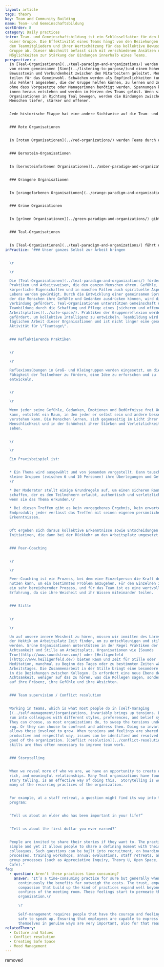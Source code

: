 ```yaml
---
layout: article
tags: theory
key: Team and Community Building
name: Team- und Gemeinschaftsbildung
sortOrder: 8
category: Daily practices
intro: Team- und Gemeinschaftsbildung ist ein Schlüsselfaktor für den Erfolg
  einer Gruppe. Die Effektivität eines Teams hängt von den Beziehungen zwischen
  den Teammitgliedern und ihrer Wertschätzung für das kollektive Bewusstsein der
  Gruppe ab. Dieser Abschnitt befasst sich mit verschiedenen Ansätzen und
  Möglichkeiten zur Stärkung der Bindungen innerhalb eines Teams.
perspective: >-
  In [Teal-Organisationen](../teal-paradigm-and-organizations/) werden die Teams
  von einem gemeinsamen [Sinn](../listening-to-purpose/)und einem hohen Maß an
  Bewusstsein und Verbundenheit zwischen den Mitarbeitern geleitet. Menschen
  teilen für das Gemeinwohl. Schwächen werden als Empfindlichkeiten (und nicht
  als Fehler) angesehen, die der Gruppe helfen können, zu lernen und zu wachsen,
  ohne dass Vorgesetzte oder Managerinnen benötigt werden. Spannungen können von
  innen heraus entstehen und werden im Herzen des Teams gelöst. Wenn sich
  Organisationen in Richtung Teal bewegen, werden die Bindungen zwischen den
  Menschen tiefer, stärker und offener.


  Jede historische Etappe hat eine andere Sichtweise auf die Team- und Gemeinschaftsbildung und sehr unterschiedliche Praktiken hervorgebracht:


  ### Rote Organisationen


  In [roten Organisationen](../red-organizations/) werden Teams durch das Charisma des Leiters und seine Fähigkeit, seine Energie und Ziele auf seine Mitarbeiter zu übertragen, zusammengehalten. Die Stärke und Macht der Führungskraft schützt die Gemeinschaft vor ihren Ängsten und Sorgen gegenüber der Außenwelt.


  ### Bernstein-Organisationen


  In [bernsteinfarbenen Organisationen](../amber-paradigm-and-organizations/) sind die Führungskräfte für die Ergebnisse ihrer Teams verantwortlich. Es werden Anweisungen gegeben und klare Parameter, Prozesse und Richtlinien leiten die Entscheidungsfindung. Die Effizienz von Teams hängt im Allgemeinen von der Fähigkeit ihrer Führungskräfte ab, Ziele klar und realistisch zu kommunizieren. Eine wechselseitige Kommunikation wird oft als unnötig erachtet. Die Mitarbeiterinnen fühlen sich oft stark mit ihrem Unternehmen verbunden und knüpfen enge Bande innerhalb ihrer Peer-Group. In der Regel knüpft man Kontakte zu anderen Mitarbeitern der gleichen Ebene.


  ### Orangene Organisationen


  In [orangefarbenen Organisationen](../orange-paradigm-and-organizations/) wird die Fähigkeit zur Teamarbeit als ein Mittel zur Verbesserung der Leistung und Produktivität der Mitarbeiter angesehen. Orangefarbene Organisationen fördern häufig Teambuilding-Aktivitäten und integrieren sie in die Struktur des Unternehmens. Teambuilding wird als eine wettbewerbsorientierte Aktivität betrachtet. Die Veranstaltungen sind manchmal so konzipiert, dass sie starke emotionale Erlebnisse bieten (Herausforderungen, Extremsportarten, Partys usw.), um Menschen zusammenzuschweißen. Oft werden auch verschiedene Persönlichkeitstypen kennengelernt, damit die Mitarbeiterinnen lernen, ihr Verhalten zum Nutzen des Teams anzupassen.


  ### Grüne Organisationen


  In [grünen Organisationen](../green-paradigm-and-organizations/) gibt es Raum für den Austausch von Gefühlen und Emotionen mit Kollegen. Oft werden lustige und soziale Aktivitäten organisiert, damit sich die Menschen besser kennenlernen können. Dies erhöht das Verständnis und das Vertrauen zwischen den Kolleginnen. Die Teambildung soll auch die Entwicklung gemeinsamer Werte und Visionen durch Bottom-up-Prozesse unterstützen. Team- oder Community-Building-Aktivitäten werden in der Regel durch Personalinitiativen vorangetrieben. Grüne Organisationen investieren auch häufig in externes Engagement und Gemeinschaftsbildung als Teil ihrer Strategie der sozialen Verantwortung.


  ### Teal-Organisationen


  In [Teal-Organisationen](../teal-paradigm-and-organizations/) führt die Stärke der Verbindung zwischen den Menschen zu einem Umfeld, in dem die kollektive Intelligenz gefördert und beachtet wird. Jeder trägt auf seine Weise bei und erkennt, dass die Gruppe nur dann erfolgreich ist, wenn auch er selbst erfolgreich ist. Die Menschen werden dazu ermutigt, sich ganz in die Arbeit einzubringen und ihre Verletzlichkeit, Ideen und Stärken in einem vertrauensvollen Umfeld zu teilen. Sie wenden Praktiken an, die eine offene und vertrauensvolle Kommunikation unterstützen und die Kreativität am Arbeitsplatz fördern. Sie ermutigen auch oft dazu, sich Zeit zu nehmen, um durch Meditation oder stille Praktiken zur Ruhe zu kommen und nachzudenken.
inPractice: "### Unser ganzes Selbst zur Arbeit bringen


  \r

  \r

  Die [Teal-Organisationen](../teal-paradigm-and-organizations/) fördern
  Praktiken und Arbeitsweisen, die den ganzen Menschen ehren. Gefühle, Gedanken,
  körperliche Eigenschaften und in manchen Fällen auch spirituelle Aspekte des
  Lebens werden gewürdigt. Durch die Entwicklung einer gemeinsamen Sprache, in
  der die Menschen ihre Gefühle und Gedanken ausdrücken können, wird die
  Verbindung gefördert. Teal-Organisationen unterstützen Gemeinschaft und
  Teambildung durch die Schaffung und Pflege eines [sicheren und offenen
  Arbeitsplatzes](../safe-space/). Praktiken der Gruppenreflexion werden
  gefördert, um kollektive Intelligenz zu entwickeln. Teambildung wird Teil der
  täglichen Arbeit dieser Organisationen und ist nicht länger eine gesonderte
  Aktivität für \"Teamtage\".


  ### Reflektierende Praktiken


  \r

  \r

  Reflexionsübungen in Groß- und Kleingruppen werden eingesetzt, um die
  Fähigkeit der Teilnehmer zu fördern, eine Idee zu erforschen und zu
  entwickeln.


  \r

  \r

  Wenn jeder seine Gefühle, Gedanken, Emotionen und Bedürfnisse frei äußern
  kann, entsteht ein Raum, in dem jeder er selbst sein und andere besser
  verstehen kann. Die Menschen lernen, sich gegenseitig im Licht ihrer
  Menschlichkeit und in der Schönheit ihrer Stärken und Verletzlichkeit zu
  sehen.


  \r

  \r

  Ein Praxisbeispiel ist:


  * Ein Thema wird ausgewählt und von jemandem vorgestellt. Dann tauschen
  kleine Gruppen (zwischen 6 und 10 Personen) ihre Überlegungen und Gefühle aus.
  \r

  * Der Moderator stellt einige Grundregeln auf, um einen sicheren Raum zu
  schaffen, der es den Teilnehmern erlaubt, authentisch und verletzlich zu sein,
  wenn sie das Thema erkunden.\r

  * Bei diesen Treffen gibt es kein vorgegebenes Ergebnis, kein erwartetes
  Endprodukt; jeder verlässt das Treffen mit seinen eigenen persönlichen
  Erkenntnissen.


  Oft ergeben sich daraus kollektive Erkenntnisse sowie Entscheidungen und
  Initiativen, die dann bei der Rückkehr an den Arbeitsplatz umgesetzt werden.


  ### Peer-Coaching


  \r

  \r

  Peer-Coaching ist ein Prozess, bei dem eine Einzelperson die Kraft des Teams
  nutzen kann, um ein bestimmtes Problem anzugehen. Für den Einzelnen ist es oft
  ein sehr bereichernder Prozess, und für das Team ist es eine wertvolle
  Erfahrung, da sie ihre Weisheit und ihr Wissen miteinander teilen.


  ### Stille


  \r

  \r

  Um auf unsere innere Weisheit zu hören, müssen wir inmitten des Lärms und
  der Hektik am Arbeitsplatz Zeit finden, um zu entschleunigen und still zu
  werden. Grüne Organisationen unterstützen in der Regel Praktiken der
  Achtsamkeit und Stille am Arbeitsplatz. Organisationen wie [Sounds
  True](http://www.soundstrue.com/) oder [Heiligenfeld
  ](http://www.heiligenfeld.de/) bieten Raum und Zeit für Stille oder
  Meditation, manchmal zu Beginn des Tages oder zu bestimmten Zeiten während des
  Arbeitstages. Die Zusammenarbeit in der Stille bringt eine besondere Qualität
  in die Beziehungen zwischen Kollegen. Es erfordert eine neue Ebene der
  Achtsamkeit, weniger auf das zu hören, was die Kollegen sagen, sondern mehr
  auf ihre Präsenz, ihre Gefühle und ihre Absichten.


  ### Team supervision / Conflict resolution


  Working in teams, which is what most people do in [self-managing
  ](../self-management/)organizations, invariably brings up tensions. Employees
  run into colleagues with different styles, preferences, and belief systems.
  They can choose, as most organizations do, to sweep the tensions under the
  rug. Or they can choose to confront and address them. Doing so invariably
  allows those involved to grow. When tensions and feelings are shared in a
  productive and respectful way, issues can be identified and resolved for the
  good of the organization. [Conflict resolution](../conflict-resolution/)
  skills are thus often necessary to improve team work.


  ### Storytelling


  When we reveal more of who we are, we have an opportunity to create deep,
  rich, and meaningful relationships. Many Teal organizations have found that
  story telling, is an effective way of doing this.  Storytelling is woven into
  many of the recurring practices of the organization.


  For example, at a staff retreat, a question might find its way into the
  program:


  “Tell us about an elder who has been important in your life?”


  “Tell us about the first dollar you ever earned?”


  People are invited to share their stories if they want to. The practice is
  simple and yet it allows people to share a defining moment with their
  colleagues. Such questions can be built into recruitment, on boarding
  processes, training workshops, annual evaluations, staff retreats, and large
  group processes (such as Appreciative Inquiry, Theory U, Open Space, World
  Cafe)."
faq:
  - question: Aren't these practices time consuming?
    answer: "It’s a time-consuming practice for sure but generally when done
      continuously the benefits far outweigh the costs. The trust, empathy, and
      compassion that build up the kind of practices expand well beyond the
      confines of the meeting room. These feelings start to permeate the whole
      organization.\r

      \r

      Self-management requires people that have the courage and feeling
      safe to speak up. Ensuring that employees are capable to express
      themselves in genuine ways are very important, also for that reason."
relatedTheory:
  - Culture and Values
  - Conflict resolution
  - Creating Safe Space
  - Mood Management
---
```

removed